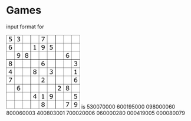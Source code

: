 # Games
input format 
for 

<img src="Images/sample.png" width="200">
is 
530070000 600195000 098000060 800060003 400803001 700020006 060000280 000419005 000080079
